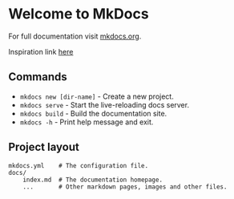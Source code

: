 # Welcome to MkDocs

For full documentation visit [mkdocs.org](https://www.mkdocs.org).

Inspiration link [here](https://realpython.com/python-project-documentation-with-mkdocs/#step-5-build-your-documentation-with-mkdocs)

## Commands

* `mkdocs new [dir-name]` - Create a new project.
* `mkdocs serve` - Start the live-reloading docs server.
* `mkdocs build` - Build the documentation site.
* `mkdocs -h` - Print help message and exit.

## Project layout

    mkdocs.yml    # The configuration file.
    docs/
        index.md  # The documentation homepage.
        ...       # Other markdown pages, images and other files.

